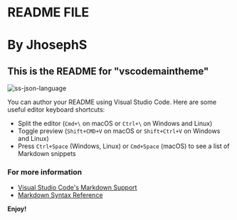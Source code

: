 # README FILE
# By JhosephS
## This is the README for "vscodemaintheme"

![ss-json-language](https://user-images.githubusercontent.com/68712197/205774759-93284721-d7d4-4631-a8cf-a2f88be01fca.png)

You can author your README using Visual Studio Code.  Here are some useful editor keyboard shortcuts:

* Split the editor (`Cmd+\` on macOS or `Ctrl+\` on Windows and Linux)
* Toggle preview (`Shift+CMD+V` on macOS or `Shift+Ctrl+V` on Windows and Linux)
* Press `Ctrl+Space` (Windows, Linux) or `Cmd+Space` (macOS) to see a list of Markdown snippets

### For more information
* [Visual Studio Code's Markdown Support](http://code.visualstudio.com/docs/languages/markdown)
* [Markdown Syntax Reference](https://help.github.com/articles/markdown-basics/)

**Enjoy!**

